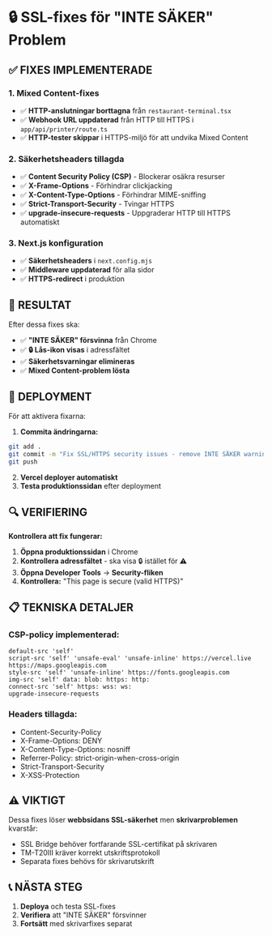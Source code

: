 # 🔒 SSL-fixes för "INTE SÄKER" Problem

## ✅ **FIXES IMPLEMENTERADE**

### 1. **Mixed Content-fixes**
- ✅ **HTTP-anslutningar borttagna** från `restaurant-terminal.tsx`
- ✅ **Webhook URL uppdaterad** från HTTP till HTTPS i `app/api/printer/route.ts`
- ✅ **HTTP-tester skippar** i HTTPS-miljö för att undvika Mixed Content

### 2. **Säkerhetsheaders tillagda**
- ✅ **Content Security Policy (CSP)** - Blockerar osäkra resurser
- ✅ **X-Frame-Options** - Förhindrar clickjacking
- ✅ **X-Content-Type-Options** - Förhindrar MIME-sniffing
- ✅ **Strict-Transport-Security** - Tvingar HTTPS
- ✅ **upgrade-insecure-requests** - Uppgraderar HTTP till HTTPS automatiskt

### 3. **Next.js konfiguration**
- ✅ **Säkerhetsheaders** i `next.config.mjs`
- ✅ **Middleware uppdaterad** för alla sidor
- ✅ **HTTPS-redirect** i produktion

## 🚀 **RESULTAT**

Efter dessa fixes ska:
- ✅ **"INTE SÄKER" försvinna** från Chrome
- ✅ **🔒 Lås-ikon visas** i adressfältet
- ✅ **Säkerhetsvarningar elimineras**
- ✅ **Mixed Content-problem lösta**

## 🔧 **DEPLOYMENT**

För att aktivera fixarna:

1. **Commita ändringarna:**
```bash
git add .
git commit -m "Fix SSL/HTTPS security issues - remove INTE SÄKER warnings"
git push
```

2. **Vercel deployer automatiskt**
3. **Testa produktionssidan** efter deployment

## 🔍 **VERIFIERING**

**Kontrollera att fix fungerar:**

1. **Öppna produktionssidan** i Chrome
2. **Kontrollera adressfältet** - ska visa 🔒 istället för ⚠️
3. **Öppna Developer Tools** → **Security-fliken**
4. **Kontrollera:** "This page is secure (valid HTTPS)"

## 📋 **TEKNISKA DETALJER**

### CSP-policy implementerad:
```
default-src 'self'
script-src 'self' 'unsafe-eval' 'unsafe-inline' https://vercel.live https://maps.googleapis.com
style-src 'self' 'unsafe-inline' https://fonts.googleapis.com
img-src 'self' data: blob: https: http:
connect-src 'self' https: wss: ws:
upgrade-insecure-requests
```

### Headers tillagda:
- Content-Security-Policy
- X-Frame-Options: DENY
- X-Content-Type-Options: nosniff
- Referrer-Policy: strict-origin-when-cross-origin
- Strict-Transport-Security
- X-XSS-Protection

## ⚠️ **VIKTIGT**

Dessa fixes löser **webbsidans SSL-säkerhet** men **skrivarproblemen** kvarstår:
- SSL Bridge behöver fortfarande SSL-certifikat på skrivaren
- TM-T20III kräver korrekt utskriftsprotokoll
- Separata fixes behövs för skrivarutskrift

## 📞 **NÄSTA STEG**

1. **Deploya** och testa SSL-fixes
2. **Verifiera** att "INTE SÄKER" försvinner
3. **Fortsätt** med skrivarfixes separat 